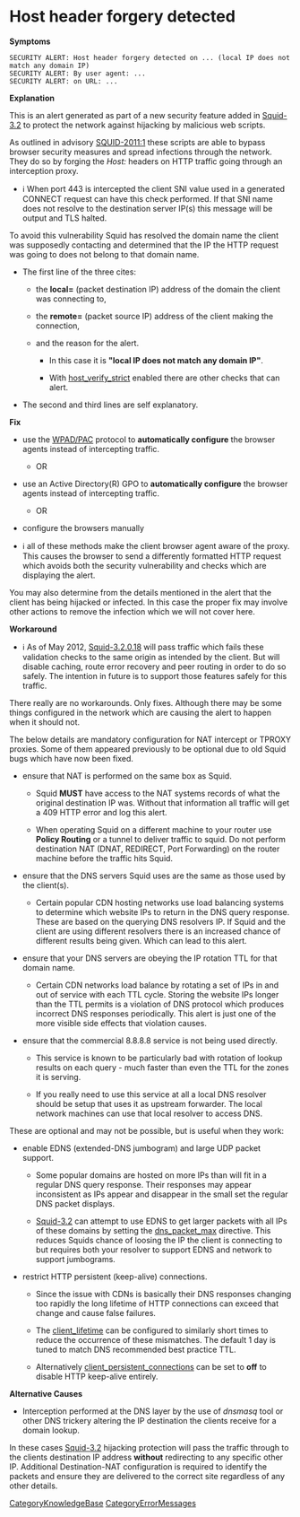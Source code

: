 # Host header forgery detected

**Symptoms**

    SECURITY ALERT: Host header forgery detected on ... (local IP does not match any domain IP)
    SECURITY ALERT: By user agent: ...
    SECURITY ALERT: on URL: ...

**Explanation**

This is an alert generated as part of a new security feature added in
[Squid-3.2](/Releases/Squid-3.2#)
to protect the network against hijacking by malicious web scripts.

As outlined in advisory
[SQUID-2011:1](http://www.squid-cache.org/Advisories/SQUID-2011_1.txt)
these scripts are able to bypass browser security measures and spread
infections through the network. They do so by forging the *Host:*
headers on HTTP traffic going through an interception proxy.

  - ℹ️
    When port 443 is intercepted the client SNI value used in a
    generated CONNECT request can have this check performed. If that SNI
    name does not resolve to the destination server IP(s) this message
    will be output and TLS halted.

To avoid this vulnerability Squid has resolved the domain name the
client was supposedly contacting and determined that the IP the HTTP
request was going to does not belong to that domain name.

  - The first line of the three cites:
    
      - the **local=** (packet destination IP) address of the domain the
        client was connecting to,
    
      - the **remote=** (packet source IP) address of the client making
        the connection,
    
      - and the reason for the alert.
        
          - In this case it is **"local IP does not match any domain
            IP"**.
        
          - With
            [host\_verify\_strict](http://www.squid-cache.org/Doc/config/host_verify_strict#)
            enabled there are other checks that can alert.

  - The second and third lines are self explanatory.

**Fix**

  - use the
    [WPAD/PAC](/SquidFaq/ConfiguringBrowsers#Fully_Automatic_Configuration)
    protocol to **automatically configure** the browser agents instead
    of intercepting traffic.
    
      - OR

  - use an Active Directory(R) GPO to **automatically configure** the
    browser agents instead of intercepting traffic.
    
      - OR

  - configure the browsers manually

  - ℹ️
    all of these methods make the client browser agent aware of the
    proxy. This causes the browser to send a differently formatted HTTP
    request which avoids both the security vulnerability and checks
    which are displaying the alert.

You may also determine from the details mentioned in the alert that the
client has being hijacked or infected. In this case the proper fix may
involve other actions to remove the infection which we will not cover
here.

**Workaround**

  - ℹ️
    As of May 2012,
    [Squid-3.2.0.18](/Releases/Squid-3.2#)
    will pass traffic which fails these validation checks to the same
    origin as intended by the client. But will disable caching, route
    error recovery and peer routing in order to do so safely. The
    intention in future is to support those features safely for this
    traffic.

There really are no workarounds. Only fixes. Although there may be some
things configured in the network which are causing the alert to happen
when it should not.

The below details are mandatory configuration for NAT intercept or
TPROXY proxies. Some of them appeared previously to be optional due to
old Squid bugs which have now been fixed.

  - ensure that NAT is performed on the same box as Squid.
    
      - Squid **MUST** have access to the NAT systems records of what
        the original destination IP was. Without that information all
        traffic will get a 409 HTTP error and log this alert.
    
      - When operating Squid on a different machine to your router use
        **Policy Routing** or a tunnel to deliver traffic to squid. Do
        not perform destination NAT (DNAT, REDIRECT, Port Forwarding) on
        the router machine before the traffic hits Squid.

  - ensure that the DNS servers Squid uses are the same as those used by
    the client(s).
    
      - Certain popular CDN hosting networks use load balancing systems
        to determine which website IPs to return in the DNS query
        response. These are based on the querying DNS resolvers IP. If
        Squid and the client are using different resolvers there is an
        increased chance of different results being given. Which can
        lead to this alert.

  - ensure that your DNS servers are obeying the IP rotation TTL for
    that domain name.
    
      - Certain CDN networks load balance by rotating a set of IPs in
        and out of service with each TTL cycle. Storing the website IPs
        longer than the TTL permits is a violation of DNS protocol which
        produces incorrect DNS responses periodically. This alert is
        just one of the more visible side effects that violation causes.

  - ensure that the commercial 8.8.8.8 service is not being used
    directly.
    
      - This service is known to be particularly bad with rotation of
        lookup results on each query - much faster than even the TTL for
        the zones it is serving.
    
      - If you really need to use this service at all a local DNS
        resolver should be setup that uses it as upstream forwarder. The
        local network machines can use that local resolver to access
        DNS.

These are optional and may not be possible, but is useful when they
work:

  - enable EDNS (extended-DNS jumbogram) and large UDP packet support.
    
      - Some popular domains are hosted on more IPs than will fit in a
        regular DNS query response. Their responses may appear
        inconsistent as IPs appear and disappear in the small set the
        regular DNS packet displays.
    
      - [Squid-3.2](/Releases/Squid-3.2#)
        can attempt to use EDNS to get larger packets with all IPs of
        these domains by setting the
        [dns\_packet\_max](http://www.squid-cache.org/Doc/config/dns_packet_max#)
        directive. This reduces Squids chance of loosing the IP the
        client is connecting to but requires both your resolver to
        support EDNS and network to support jumbograms.

  - restrict HTTP persistent (keep-alive) connections.
    
      - Since the issue with CDNs is basically their DNS responses
        changing too rapidly the long lifetime of HTTP connections can
        exceed that change and cause false failures.
    
      - The
        [client\_lifetime](http://www.squid-cache.org/Doc/config/client_lifetime#)
        can be configured to similarly short times to reduce the
        occurrence of these mismatches. The default 1 day is tuned to
        match DNS recommended best practice TTL.
    
      - Alternatively
        [client\_persistent\_connections](http://www.squid-cache.org/Doc/config/client_persistent_connections#)
        can be set to **off** to disable HTTP keep-alive entirely.

**Alternative Causes**

  - Interception performed at the DNS layer by the use of *dnsmasq* tool
    or other DNS trickery altering the IP destination the clients
    receive for a domain lookup.

In these cases
[Squid-3.2](/Releases/Squid-3.2#)
hijacking protection will pass the traffic through to the clients
destination IP address **without** redirecting to any specific other IP.
Additional Destination-NAT configuration is required to identify the
packets and ensure they are delivered to the correct site regardless of
any other details.

[CategoryKnowledgeBase](/CategoryKnowledgeBase#)
[CategoryErrorMessages](/CategoryErrorMessages#)
